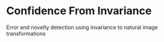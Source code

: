 # Confidence From Invariance
Error and novelty detection using invariance to natural image transformations
